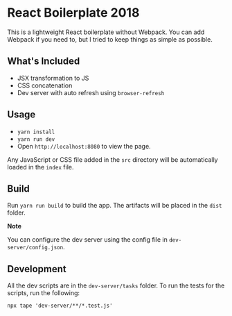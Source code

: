 # React Boilerplate 2018

This is a lightweight React boilerplate without Webpack. You can add Webpack if you need to, but I tried to keep things as simple as possible.

## What's Included

- JSX transformation to JS
- CSS concatenation
- Dev server with auto refresh using `browser-refresh`

## Usage

- `yarn install`
- `yarn run dev`
- Open `http://localhost:8080` to view the page.

Any JavaScript or CSS file added in the `src` directory will be automatically loaded in the `index` file.

## Build

Run `yarn run build` to build the app. The artifacts will be placed in the `dist` folder.

**Note**

You can configure the dev server using the config file in `dev-server/config.json`.

## Development

All the dev scripts are in the `dev-server/tasks` folder. To run the tests for the scripts, run the following:

```
npx tape 'dev-server/**/*.test.js'
```
